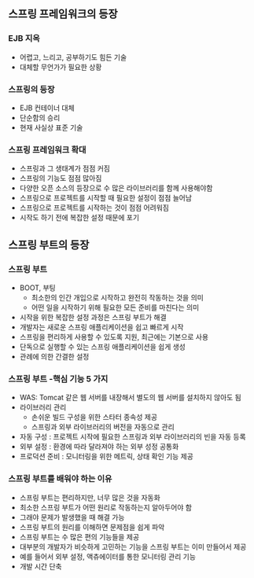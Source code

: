 ## 스프링 프레임워크의 등장
### EJB 지옥
- 어렵고, 느리고, 공부하기도 힘든 기술
- 대체할 무언가가 필요한 상황

### 스프링의 등장
- EJB 컨테이너 대체
- 단순함의 승리
- 현재 사실상 표준 기술

### 스프링 프레임워크 확대
- 스프링과 그 생태계가 점점 커짐
- 스프링의 기능도 점점 많아짐
- 다양한 오픈 소스의 등장으로 수 많은 라이브러리를 함께 사용해야함 
- 스프링으로 프로젝트를 시작할 때 필요한 설정이 점점 늘어남 
- 스프링으로 프로젝트를 시작하는 것이 점점 어려워짐 
- 시작도 하기 전에 복잡한 설정 때문에 포기

## 스프링 부트의 등장
### 스프링 부트
- BOOT, 부팅
    - 최소한의 인간 개입으로 시작하고 완전히 작동하는 것을 의미
    - 어떤 일을 시작하기 위해 필요한 모든 준비를 마친다는 의미
- 시작을 위한 복잡한 설정 과정은 스프링 부트가 해결
- 개발자는 새로운 스프링 애플리케이션을 쉽고 빠르게 시작
- 스프링을 편리하게 사용할 수 있도록 지원, 최근에는 기본으로 사용
- 단독으로 실행할 수 있는 스프링 애플리케이션을 쉽게 생성
- 관례에 의한 간결한 설정

### 스프링 부트 -핵심 기능 5 가지
- WAS: Tomcat 같은 웹 서버를 내장해서 별도의 웹 서버를 설치하지 않아도 됨
- 라이브러리 관리
    - 손쉬운 빌드 구성을 위한 스타터 종속성 제공
    - 스프링과 외부 라이브러리의 버전을 자동으로 관리
- 자동 구성 : 프로젝트 시작에 필요한 스프링과 외부 라이브러리의 빈을 자동 등록
- 외부 설정 : 환경에 따라 달라져야 하는 외부 성정 공통화
- 프로덕션 준비 : 모니터링을 위한 메트릭, 상태 확인 기능 제공

### 스프링 부트를 배워야 하는 이유
- 스프링 부트는 편리하지만, 너무 많은 것을 자동화
- 최소한 스프링 부트가 어떤 원리로 작동하는지 알아두어야 함
- 그래야 문제가 발생했을 때 해결 가능
- 스프링 부트의 원리를 이해하면 문제점을 쉽게 파악
- 스프링 부트는 수 많은 편의 기능들을 제공
- 대부분의 개발자가 비슷하게 고민하는 기능을 스프링 부트는 이미 만들어서 제공
- 예를 들어서 외부 설정, 액츄에이터를 통한 모니터링 관리 기능
- 개발 시간 단축